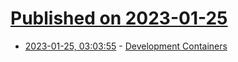 # [Published on 2023-01-25](index.md)

* [2023-01-25, 03:03:55](https://news.ycombinator.com/item?id=34513877) - [Development Containers](https://containers.dev/)
